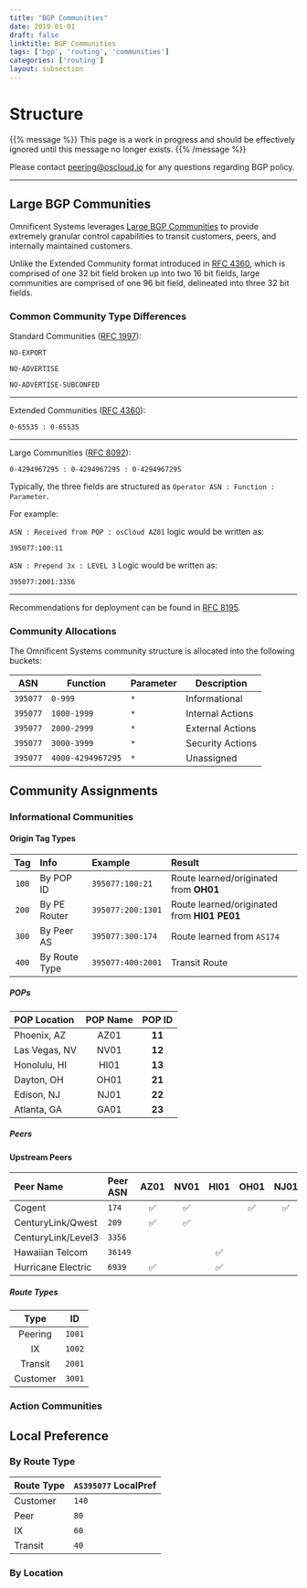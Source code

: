 ```yaml
---
title: "BGP Communities"
date: 2019-01-01
draft: false
linktitle: BGP Communities
tags: ['bgp', 'routing', 'communities']
categories: ['routing']
layout: subsection
---
```


# Structure

{{% message %}}
    This page is a work in progress and should be effectively ignored until this message no longer exists.
{{% /message %}}

Please contact [peering@oscloud.io](mailto:peering@oscloud.io) for any questions regarding BGP policy.

---

## Large BGP Communities

Omnificent Systems leverages [Large BGP Communities](http://largebgpcommunities.net) to provide extremely granular control capabilities to transit customers, peers, and internally maintained customers.

Unlike the Extended Community format introduced in [RFC 4360](https://tools.ietf.org/html/rfc4360), which is  comprised of one 32 bit field broken up into two 16 bit fields, large communities are comprised of one 96 bit field, delineated into three 32 bit fields.

### Common Community Type Differences

Standard Communities ([RFC 1997](https://tools.ietf.org/html/rfc1997)):

`NO-EXPORT`

`NO-ADVERTISE`

`NO-ADVERTISE-SUBCONFED`

---

Extended Communities ([RFC 4360](https://tools.ietf.org/html/rfc4360)):

`0-65535 : 0-65535`

---

Large Communities ([RFC 8092](https://tools.ietf.org/html/rfc8092)):

`0-4294967295 : 0-4294967295 : 0-4294967295`

Typically, the three fields are structured as `Operator ASN : Function : Parameter`.

For example:

`ASN : Received from POP : osCloud AZ01` logic would be written as:

`395077:100:11`

`ASN : Prepend 3x : LEVEL 3` Logic would be written as:

`395077:2001:3356`

---

Recommendations for deployment can be found in [RFC 8195](https://tools.ietf.org/html/rfc8195).

### Community Allocations

The Omnificent Systems community structure is allocated into the following buckets:

| ASN      | Function          | Parameter  | Description      |
| -------- | ----------------- | ---------- | ---------------- |
| `395077` | `0-999`           | `*`        | Informational    |
| `395077` | `1000-1999`       | `*`        | Internal Actions |
| `395077` | `2000-2999`       | `*`        | External Actions |
| `395077` | `3000-3999`       | `*`        | Security Actions |
| `395077` | `4000-4294967295` | `*`        | Unassigned       |

## Community Assignments

### Informational Communities

#### Origin Tag Types

|  Tag  |  Info         | Example              | Result                                                            |
|:------:|:--------|:-----------------|:-----------------------------------------|
| `100` | By POP ID | `395077:100:21` | Route learned/originated from **OH01** |
| `200` | By PE Router   | `395077:200:1301` | Route learned/originated from **HI01 PE01** |
| `300` | By Peer AS   | `395077:300:174` | Route learned from `AS174` |
| `400` | By Route Type   | `395077:400:2001` | Transit Route |

##### POPs

| POP Location  | POP Name | POP ID |
|:--            |   :--:   |  :--:  |
| Phoenix, AZ   | AZ01     | **11** |
| Las Vegas, NV | NV01     | **12** |
| Honolulu, HI  | HI01     | **13** |
| Dayton, OH    | OH01     | **21** |
| Edison, NJ    | NJ01     | **22** |
| Atlanta, GA   | GA01     | **23** |

##### Peers

#### Upstream Peers

| Peer Name          | Peer ASN | AZ01 | NV01 | HI01 | OH01 | NJ01 | GA01 |
|:------------------ |:-------- | :--: | :--: | :--: | :--: | :--: | :--: |
| Cogent             | `174`    |  ✅  |  ✅  |     |  ✅  |  ✅  |      |
| CenturyLink/Qwest  | `209`    |  ✅  |  ✅  |     |      |      |      |
| CenturyLink/Level3 | `3356`   |      |      |      |      |      |  ✅  |
| Hawaiian Telcom    | `36149`  |      |      |  ✅  |      |      |      |
| Hurricane Electric | `6939`   |  ✅  |      |  ✅  |      |      |      |

##### Route Types

| Type | ID             |
|:-------:|:-------:|
| Peering | `1001` |
| IX           | `1002` |
| Transit   | `2001` |
| Customer | `3001` |

### Action Communities

## Local Preference

### By Route Type

| Route Type | `AS395077` LocalPref |
|:------------|:-----------------------|
| Customer    | `140` |
| Peer             | `80` |
| IX                  | `60` |
| Transit         | `40` |

### By Location
